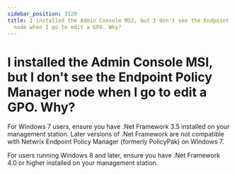 ```yaml
---
sidebar_position: 3120
title: I installed the Admin Console MSI, but I don't see the Endpoint Policy Manager
  node when I go to edit a GPO. Why?
---
```


# I installed the Admin Console MSI, but I don't see the Endpoint Policy Manager node when I go to edit a GPO. Why?

For Windows 7 users, ensure you have .Net Framework 3.5 installed on your management station. Later versions of .Net Framework are not compatible with Netwrix Endpoint Policy Manager (formerly PolicyPak) on Windows 7.

For users running Windows 8 and later, ensure you have .Net Framework 4.0 or higher installed on your management station.
